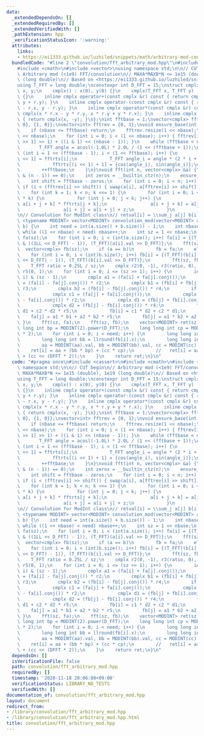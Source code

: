 ```yaml
---
data:
  _extendedDependsOn: []
  _extendedRequiredBy: []
  _extendedVerifiedWith: []
  _pathExtension: hpp
  _verificationStatusIcon: ':warning:'
  attributes:
    links:
    - https://ei1333.github.io/luzhiled/snippets/math/arbitrary-mod-convolution.html>
  bundledCode: "#line 2 \"convolution/fft_arbitrary_mod.hpp\"\n#include <cassert>\n\
    #include <cmath>\n#include <vector>\nusing namespace std;\n\n// CUT begin\n//\
    \ Arbitrary mod (<1e9) FFT/convolution\n// MAXA*MAXB*N <= 1e15 (double), 1e19\
    \ (long double)\n// Based on <https://ei1333.github.io/luzhiled/snippets/math/arbitrary-mod-convolution.html>\n\
    using T_FFT = long double;\nconstexpr int D_FFT = 15;\nstruct cmplx {\n    T_FFT\
    \ x, y;\n    cmplx() : x(0), y(0) {}\n    cmplx(T_FFT x, T_FFT y) : x(x), y(y)\
    \ {}\n    inline cmplx operator+(const cmplx &r) const { return cmplx(x + r.x,\
    \ y + r.y); }\n    inline cmplx operator-(const cmplx &r) const { return cmplx(x\
    \ - r.x, y - r.y); }\n    inline cmplx operator*(const cmplx &r) const { return\
    \ cmplx(x * r.x - y * r.y, x * r.y + y * r.x); }\n    inline cmplx conj() const\
    \ { return cmplx(x, -y); }\n};\nint fftbase = 1;\nvector<cmplx> fftrts = {{0,\
    \ 0}, {1, 0}};\nvector<int> fftrev = {0, 1};\nvoid ensure_base(int nbase) {\n\
    \    if (nbase <= fftbase) return;\n    fftrev.resize(1 << nbase);\n    fftrts.resize(1\
    \ << nbase);\n    for (int i = 0; i < (1 << nbase); i++) { fftrev[i] = (fftrev[i\
    \ >> 1] >> 1) + ((i & 1) << (nbase - 1)); }\n    while (fftbase < nbase) {\n \
    \       T_FFT angle = acosl(-1.0L) * 2.0L / (1 << (fftbase + 1));\n        for\
    \ (int i = 1 << (fftbase - 1); i < (1 << fftbase); i++) {\n            fftrts[i\
    \ << 1] = fftrts[i];\n            T_FFT angle_i = angle * (2 * i + 1 - (1 << fftbase));\n\
    \            fftrts[(i << 1) + 1] = {cos(angle_i), sin(angle_i)};\n        }\n\
    \        ++fftbase;\n    }\n}\nvoid fft(int n, vector<cmplx> &a) {\n    assert((n\
    \ & (n - 1)) == 0);\n    int zeros = __builtin_ctz(n);\n    ensure_base(zeros);\n\
    \    int shift = fftbase - zeros;\n    for (int i = 0; i < n; i++) {\n       \
    \ if (i < (fftrev[i] >> shift)) { swap(a[i], a[fftrev[i] >> shift]); }\n    }\n\
    \    for (int k = 1; k < n; k <<= 1) {\n        for (int i = 0; i < n; i += 2\
    \ * k) {\n            for (int j = 0; j < k; j++) {\n                cmplx z =\
    \ a[i + j + k] * fftrts[j + k];\n                a[i + j + k] = a[i + j] - z;\n\
    \                a[i + j] = a[i + j] + z;\n            }\n        }\n    }\n}\n\
    \n// Convolution for ModInt class\n// retval[i] = \\sum_j a[j] b[i - j]\ntemplate\
    \ <typename MODINT> vector<MODINT> convolution_mod(vector<MODINT> a, vector<MODINT>\
    \ b) {\n    int need = int(a.size() + b.size()) - 1;\n    int nbase = 0;\n   \
    \ while ((1 << nbase) < need) nbase++;\n    int sz = 1 << nbase;\n    vector<cmplx>\
    \ fa(sz);\n    for (int i = 0; i < (int)a.size(); i++) fa[i] = {(T_FFT)(a[i].val\
    \ & ((1LL << D_FFT) - 1)), (T_FFT)(a[i].val >> D_FFT)};\n    fft(sz, fa);\n  \
    \  vector<cmplx> fb(sz);\n    if (a == b)\n        fb = fa;\n    else {\n    \
    \    for (int i = 0; i < (int)b.size(); i++) fb[i] = {(T_FFT)(b[i].val & ((1LL\
    \ << D_FFT) - 1)), (T_FFT)(b[i].val >> D_FFT)};\n        fft(sz, fb);\n    }\n\
    \    T_FFT ratio = 0.25L / sz;\n    cmplx r2(0, -1), r3(ratio, 0), r4(0, -ratio),\
    \ r5(0, 1);\n    for (int i = 0; i <= (sz >> 1); i++) {\n        int j = (sz -\
    \ i) & (sz - 1);\n        cmplx a1 = (fa[i] + fa[j].conj());\n        cmplx a2\
    \ = (fa[i] - fa[j].conj()) * r2;\n        cmplx b1 = (fb[i] + fb[j].conj()) *\
    \ r3;\n        cmplx b2 = (fb[i] - fb[j].conj()) * r4;\n        if (i != j) {\n\
    \            cmplx c1 = (fa[j] + fa[i].conj());\n            cmplx c2 = (fa[j]\
    \ - fa[i].conj()) * r2;\n            cmplx d1 = (fb[j] + fb[i].conj()) * r3;\n\
    \            cmplx d2 = (fb[j] - fb[i].conj()) * r4;\n            fa[i] = c1 *\
    \ d1 + c2 * d2 * r5;\n            fb[i] = c1 * d2 + c2 * d1;\n        }\n    \
    \    fa[j] = a1 * b1 + a2 * b2 * r5;\n        fb[j] = a1 * b2 + a2 * b1;\n   \
    \ }\n    fft(sz, fa);\n    fft(sz, fb);\n    vector<MODINT> ret(sz);\n    long\
    \ long int bp = MODINT(2).power(D_FFT);\n    long long int cp = MODINT(2).power(D_FFT\
    \ * 2);\n    for (int i = 0; i < need; i++) {\n        long long int aa = llround(fa[i].x);\n\
    \        long long int bb = llround(fb[i].x);\n        long long int cc = llround(fa[i].y);\n\
    \        aa = MODINT(aa).val, bb = MODINT(bb).val, cc = MODINT(cc).val;\n    \
    \    ret[i] = aa + (bb * bp) + (cc * cp);\n        //   ret[i] = aa + (bb << DFFT)\
    \ + (cc << (DFFT * 2));\n    }\n    return ret;\n}\n"
  code: "#pragma once\n#include <cassert>\n#include <cmath>\n#include <vector>\nusing\
    \ namespace std;\n\n// CUT begin\n// Arbitrary mod (<1e9) FFT/convolution\n//\
    \ MAXA*MAXB*N <= 1e15 (double), 1e19 (long double)\n// Based on <https://ei1333.github.io/luzhiled/snippets/math/arbitrary-mod-convolution.html>\n\
    using T_FFT = long double;\nconstexpr int D_FFT = 15;\nstruct cmplx {\n    T_FFT\
    \ x, y;\n    cmplx() : x(0), y(0) {}\n    cmplx(T_FFT x, T_FFT y) : x(x), y(y)\
    \ {}\n    inline cmplx operator+(const cmplx &r) const { return cmplx(x + r.x,\
    \ y + r.y); }\n    inline cmplx operator-(const cmplx &r) const { return cmplx(x\
    \ - r.x, y - r.y); }\n    inline cmplx operator*(const cmplx &r) const { return\
    \ cmplx(x * r.x - y * r.y, x * r.y + y * r.x); }\n    inline cmplx conj() const\
    \ { return cmplx(x, -y); }\n};\nint fftbase = 1;\nvector<cmplx> fftrts = {{0,\
    \ 0}, {1, 0}};\nvector<int> fftrev = {0, 1};\nvoid ensure_base(int nbase) {\n\
    \    if (nbase <= fftbase) return;\n    fftrev.resize(1 << nbase);\n    fftrts.resize(1\
    \ << nbase);\n    for (int i = 0; i < (1 << nbase); i++) { fftrev[i] = (fftrev[i\
    \ >> 1] >> 1) + ((i & 1) << (nbase - 1)); }\n    while (fftbase < nbase) {\n \
    \       T_FFT angle = acosl(-1.0L) * 2.0L / (1 << (fftbase + 1));\n        for\
    \ (int i = 1 << (fftbase - 1); i < (1 << fftbase); i++) {\n            fftrts[i\
    \ << 1] = fftrts[i];\n            T_FFT angle_i = angle * (2 * i + 1 - (1 << fftbase));\n\
    \            fftrts[(i << 1) + 1] = {cos(angle_i), sin(angle_i)};\n        }\n\
    \        ++fftbase;\n    }\n}\nvoid fft(int n, vector<cmplx> &a) {\n    assert((n\
    \ & (n - 1)) == 0);\n    int zeros = __builtin_ctz(n);\n    ensure_base(zeros);\n\
    \    int shift = fftbase - zeros;\n    for (int i = 0; i < n; i++) {\n       \
    \ if (i < (fftrev[i] >> shift)) { swap(a[i], a[fftrev[i] >> shift]); }\n    }\n\
    \    for (int k = 1; k < n; k <<= 1) {\n        for (int i = 0; i < n; i += 2\
    \ * k) {\n            for (int j = 0; j < k; j++) {\n                cmplx z =\
    \ a[i + j + k] * fftrts[j + k];\n                a[i + j + k] = a[i + j] - z;\n\
    \                a[i + j] = a[i + j] + z;\n            }\n        }\n    }\n}\n\
    \n// Convolution for ModInt class\n// retval[i] = \\sum_j a[j] b[i - j]\ntemplate\
    \ <typename MODINT> vector<MODINT> convolution_mod(vector<MODINT> a, vector<MODINT>\
    \ b) {\n    int need = int(a.size() + b.size()) - 1;\n    int nbase = 0;\n   \
    \ while ((1 << nbase) < need) nbase++;\n    int sz = 1 << nbase;\n    vector<cmplx>\
    \ fa(sz);\n    for (int i = 0; i < (int)a.size(); i++) fa[i] = {(T_FFT)(a[i].val\
    \ & ((1LL << D_FFT) - 1)), (T_FFT)(a[i].val >> D_FFT)};\n    fft(sz, fa);\n  \
    \  vector<cmplx> fb(sz);\n    if (a == b)\n        fb = fa;\n    else {\n    \
    \    for (int i = 0; i < (int)b.size(); i++) fb[i] = {(T_FFT)(b[i].val & ((1LL\
    \ << D_FFT) - 1)), (T_FFT)(b[i].val >> D_FFT)};\n        fft(sz, fb);\n    }\n\
    \    T_FFT ratio = 0.25L / sz;\n    cmplx r2(0, -1), r3(ratio, 0), r4(0, -ratio),\
    \ r5(0, 1);\n    for (int i = 0; i <= (sz >> 1); i++) {\n        int j = (sz -\
    \ i) & (sz - 1);\n        cmplx a1 = (fa[i] + fa[j].conj());\n        cmplx a2\
    \ = (fa[i] - fa[j].conj()) * r2;\n        cmplx b1 = (fb[i] + fb[j].conj()) *\
    \ r3;\n        cmplx b2 = (fb[i] - fb[j].conj()) * r4;\n        if (i != j) {\n\
    \            cmplx c1 = (fa[j] + fa[i].conj());\n            cmplx c2 = (fa[j]\
    \ - fa[i].conj()) * r2;\n            cmplx d1 = (fb[j] + fb[i].conj()) * r3;\n\
    \            cmplx d2 = (fb[j] - fb[i].conj()) * r4;\n            fa[i] = c1 *\
    \ d1 + c2 * d2 * r5;\n            fb[i] = c1 * d2 + c2 * d1;\n        }\n    \
    \    fa[j] = a1 * b1 + a2 * b2 * r5;\n        fb[j] = a1 * b2 + a2 * b1;\n   \
    \ }\n    fft(sz, fa);\n    fft(sz, fb);\n    vector<MODINT> ret(sz);\n    long\
    \ long int bp = MODINT(2).power(D_FFT);\n    long long int cp = MODINT(2).power(D_FFT\
    \ * 2);\n    for (int i = 0; i < need; i++) {\n        long long int aa = llround(fa[i].x);\n\
    \        long long int bb = llround(fb[i].x);\n        long long int cc = llround(fa[i].y);\n\
    \        aa = MODINT(aa).val, bb = MODINT(bb).val, cc = MODINT(cc).val;\n    \
    \    ret[i] = aa + (bb * bp) + (cc * cp);\n        //   ret[i] = aa + (bb << DFFT)\
    \ + (cc << (DFFT * 2));\n    }\n    return ret;\n}\n"
  dependsOn: []
  isVerificationFile: false
  path: convolution/fft_arbitrary_mod.hpp
  requiredBy: []
  timestamp: '2020-11-18 20:06:08+09:00'
  verificationStatus: LIBRARY_NO_TESTS
  verifiedWith: []
documentation_of: convolution/fft_arbitrary_mod.hpp
layout: document
redirect_from:
- /library/convolution/fft_arbitrary_mod.hpp
- /library/convolution/fft_arbitrary_mod.hpp.html
title: convolution/fft_arbitrary_mod.hpp
---
```

